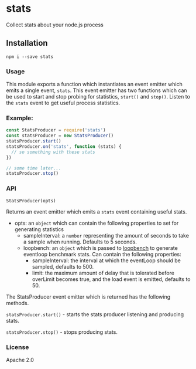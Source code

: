 # stats

Collect stats about your node.js process

## Installation

```
npm i --save stats
```

### Usage

This module exports a function which instantiates an event emitter which emits a single event, `stats`. This event emitter has two functions which can be used to start and stop probing for statistics, `start()` and `stop()`. Listen to the `stats` event to get useful process statistics.

### Example:
```js
const StatsProducer = require('stats')
const statsProducer = new StatsProducer()
statsProducer.start()
statsProducer.on('stats', function (stats) {
  // so something with these stats
})

// some time later...
statsProducer.stop()
```

### API

`StatsProducer(opts)`

Returns an event emitter which emits a `stats` event containing useful stats.

- opts: an `object` which can contain the following properties to set for generating statistics
  - sampleInterval: a `number` representing the amount of seconds to take a sample when running. Defaults to 5 seconds.
  - loopbench: an `object` which is passed to [loopbench](http://npm.im/loopbench) to generate eventloop benchmark stats. Can contain the following properties:
    - sampleInterval: the interval at which the eventLoop should be sampled, defaults to 500.
    - limit: the maximum amount of delay that is tolerated before overLimit becomes true, and the load event is emitted, defaults to 50.

The StatsProducer event emitter which is returned has the following methods.

`statsProducer.start()` - starts the stats producer listening and producing stats.

`statsProducer.stop()` - stops producing stats.

### License

Apache 2.0

